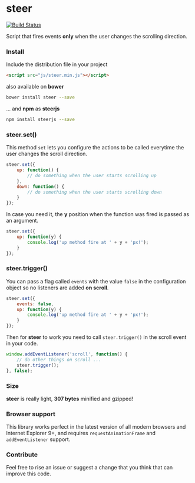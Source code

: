 # steer

[![Build Status](https://travis-ci.org/jeremenichelli/steer.svg)](https://travis-ci.org/jeremenichelli/steer)

Script that fires events **only** when the user changes the scrolling direction.


### Install

Include the distribution file in your project

```html
<script src="js/steer.min.js"></script>
```

also available on **bower**

```bash
bower install steer --save
```

... and **npm** as **steerjs**

```bash
npm install steerjs --save
```


### steer.set()

This method ```set``` lets you configure the actions to be called everytime the user changes the scroll direction.

```js
steer.set({
    up: function() {
        // do something when the user starts scrolling up
    },
    down: function() {
        // do something when the user starts scrolling down
    }
});
```

In case you need it, the **y** position when the function was fired is passed as an argument.

```js
steer.set({
    up: function(y) {
        console.log('up method fire at ' + y + 'px!');
    }
});
```

### steer.trigger()

You can pass a flag called ```events``` with the value ```false``` in the configuration object so no listeners are added **on scroll**.

```js
steer.set({
    events: false,
    up: function(y) {
        console.log('up method fire at ' + y + 'px!');
    }
});
```

Then for **steer** to work you need to call `steer.trigger()` in the scroll event in your code.

```js
window.addEventListener('scroll', function() {
    // do other things on scroll ...
    steer.trigger();
}, false);
```


### Size

**steer** is really light, **307 bytes** minified and gzipped!


### Browser support

This library works perfect in the latest version of all modern browsers and Internet Explorer 9+, and requires `requestAnimationFrame` and `addEventListener` support.


### Contribute

Feel free to rise an issue or suggest a change that you think that can improve this code.
